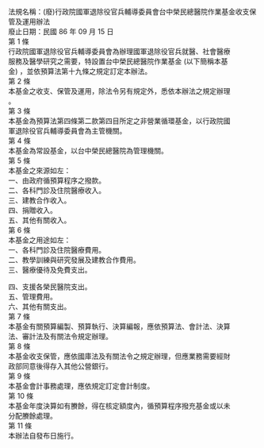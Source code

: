 法規名稱：(廢)行政院國軍退除役官兵輔導委員會台中榮民總醫院作業基金收支保管及運用辦法  
廢止日期：民國 86 年 09 月 15 日  
第 1 條  
行政院國軍退除役官兵輔導委員會為辦理國軍退除役官兵就醫、社會醫療  
服務及醫學研究之需要，特設置台中榮民總醫院作業基金 (以下簡稱本基  
金) ，並依預算法第十九條之規定訂定本辦法。  
第 2 條  
本基金之收支、保管及運用，除法令另有規定外，悉依本辦法之規定辦理  
。  
第 3 條  
本基金為預算法第四條第二款第四目所定之非營業循環基金，以行政院國  
軍退除役官兵輔導委員會為主管機關。  
第 4 條  
本基金為常設基金，以台中榮民總醫院為管理機關。  
第 5 條  
本基金之來源如左：  
一、由政府循預算程序之撥款。  
二、各科門診及住院醫療收入。  
三、建教合作收入。  
四、捐贈收入。  
五、其他有關收入。  
第 6 條  
本基金之用途如左：  
一、各科門診及住院醫療費用。  
二、教學訓練與研究發展及建教合作費用。  
三、醫療優待及免費支出。  


四、支援各榮民醫院支出。  
五、管理費用。  
六、其他有關支出。  
第 7 條  
本基金有關預算編製、預算執行、決算編報，應依預算法、會計法、決算  
法、審計法及有關法令規定辦理。  
第 8 條  
本基金收支保管，應依國庫法及有關法令之規定辦理，但應業務需要經財  
政部同意後得存入其他公營銀行。  
第 9 條  
本基金會計事務處理，應依規定訂定會計制度。  
第 10 條  
本基金年度決算如有賸餘，得在核定額度內，循預算程序撥充基金或以未  
分配賸餘處理。  
第 11 條  
本辦法自發布日施行。  


